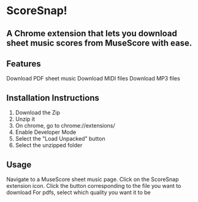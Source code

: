 # ScoreSnap!
## A Chrome extension that lets you download sheet music scores from MuseScore with ease.

## Features
Download PDF sheet music
Download MIDI files
Download MP3 files

## Installation Instructions
1. Download the Zip
2. Unzip it
3. On chrome, go to chrome://extensions/
4. Enable Developer Mode
5. Select the "Load Unpacked" button
6. Select the unzipped folder

## Usage
Navigate to a MuseScore sheet music page.
Click on the ScoreSnap extension icon.
Click the button corresponding to the file you want to download
For pdfs, select which quality you want it to be

